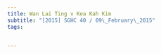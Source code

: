 ```yaml
---
title: Wan Lai Ting v Kea Kah Kim 
subtitle: "[2015] SGHC 40 / 09\_February\_2015"
tags:


---
```


